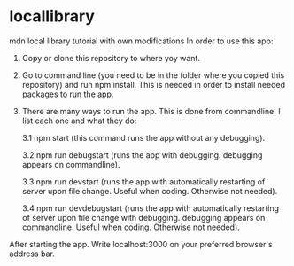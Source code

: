 # locallibrary
mdn local library tutorial with own modifications
In order to use this app:
1. Copy or clone this repository to where yoy want.
2. Go to command line (you need to be in the folder where you copied this repository) and run npm install. This is needed in order to install needed packages to run the app.
3. There are many ways to run the app. This is done from commandline. I list each one and what they do:
  
      3.1 npm start  (this command runs the app without any debugging).
  
      3.2 npm run debugstart  (runs the app with debugging. debugging appears on commandline).
  
      3.3 npm run devstart  (runs the app with automatically restarting of server upon file change. Useful when coding. Otherwise not needed).
  
      3.4 npm run devdebugstart  (runs the app with automatically restarting of server upon file change with debugging. debugging appears on commandline. Useful when coding. Otherwise not needed).

After starting the app. Write localhost:3000 on your preferred browser's address bar.
